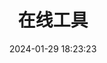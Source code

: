 ---
title: 在线工具
desc: 在线工具
date: 2024-01-29 18:23:23
type: tlink
cover: https://7.isyangs.cn/34/65ed4d5e7b2a8-34.png
---